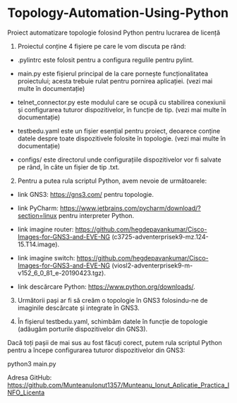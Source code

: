 # Topology-Automation-Using-Python
Proiect automatizare topologie folosind Python pentru lucrarea de licență


1. Proiectul conține 4 fișiere pe care le vom discuta pe rând:

 - .pylintrc este folosit pentru a configura regulile pentru pylint. 
   
 - main.py este fișierul principal de la care pornește funcționalitatea proiectului; acesta trebuie rulat pentru pornirea aplicației. (vezi mai multe în documentație)
   
 - telnet_connector.py este modulul care se ocupă cu stabilirea conexiunii și configurarea tuturor dispozitivelor, în funcție de tip. (vezi mai multe în documentație)
   
 - testbedu.yaml este un fișier esențial pentru proiect, deoarece conține datele despre toate dispozitivele folosite în topologie. (vezi mai multe în documentație)
   
 - configs/ este directorul unde configurațiile dispozitivelor vor fi salvate pe rând, în câte un fișier de tip .txt.


2. Pentru a putea rula scriptul Python, avem nevoie de următoarele:

  - link GNS3: https://gns3.com/ pentru topologie.
    
  - link PyCharm: https://www.jetbrains.com/pycharm/download/?section=linux pentru interpreter Python.
    
  - link imagine router: https://github.com/hegdepavankumar/Cisco-Images-for-GNS3-and-EVE-NG (c3725-adventerprisek9-mz.124-15.T14.image).

  - link imagine switch: https://github.com/hegdepavankumar/Cisco-Images-for-GNS3-and-EVE-NG (viosl2-adventerprisek9-m-v152_6_0_81_e-20190423.tgz).

  - link descărcare Python: https://www.python.org/downloads/.


3. Următorii pași ar fi să creăm o topologie în GNS3 folosindu-ne de imaginile descărcate și integrate în GNS3.

4. În fișierul testbedu.yaml, schimbăm datele în funcție de topologie (adăugăm porturile dispozitivelor din GNS3).

Dacă toți pașii de mai sus au fost făcuți corect, putem rula scriptul Python pentru a începe configurarea tuturor dispozitivelor din GNS3:

   python3 main.py


Adresa GitHub: https://github.com/MunteanuIonut1357/Munteanu_Ionut_Aplicatie_Practica_INFO_Licenta
